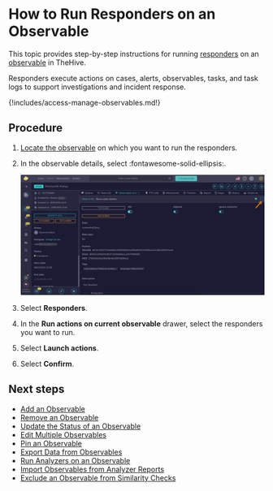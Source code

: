 # How to Run Responders on an Observable

This topic provides step-by-step instructions for running [responders](../../../../administration/cortex/about-cortex.md) on an [observable](about-observables.md) in TheHive.

Responders execute actions on cases, alerts, observables, tasks, and task logs to support investigations and incident response.

{!includes/access-manage-observables.md!}

<h2>Procedure</h2>

1. [Locate the observable](../search-for-cases/find-an-observable.md) on which you want to run the responders.

2. In the observable details, select :fontawesome-solid-ellipsis:.

    ![Analyzer responder access](../../../../images/user-guides/analyst-corner/cases/analyzer-responder-access.png)

3. Select **Responders**.

4. In the **Run actions on current observable** drawer, select the responders you want to run.

5. Select **Launch actions**.

6. Select **Confirm**.

<h2>Next steps</h2>

* [Add an Observable](add-an-observable.md)
* [Remove an Observable](remove-an-observable.md)
* [Update the Status of an Observable](update-an-observable-status.md)
* [Edit Multiple Observables](edit-multiple-observables.md)
* [Pin an Observable](pin-an-observable.md)
* [Export Data from Observables](export-data-observables.md)
* [Run Analyzers on an Observable](run-analyzers-on-an-observable.md)
* [Import Observables from Analyzer Reports](import-observables-from-analyzer-reports.md)
* [Exclude an Observable from Similarity Checks](exclude-an-observable-from-similarity-checks.md)